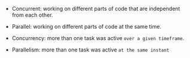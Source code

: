 
- Concurrent: working on different parts of code that are independent from each other.

- Parallel: working on different parts of code at the same time.

- Concurrency: more than one task was active `over a given timeframe`.

- Parallelism: more than one task was active `at the same instant`